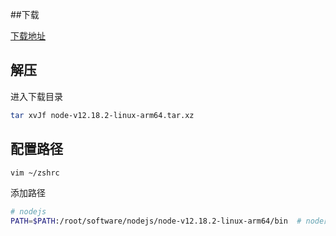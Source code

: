 ##下载

[下载地址](https://nodejs.org/en/download/)

## 解压

进入下载目录

```bash
tar xvJf node-v12.18.2-linux-arm64.tar.xz
```

## 配置路径

```bash
vim ~/zshrc
```

添加路径

```bash
# nodejs
PATH=$PATH:/root/software/nodejs/node-v12.18.2-linux-arm64/bin  # node的解压路径
```

